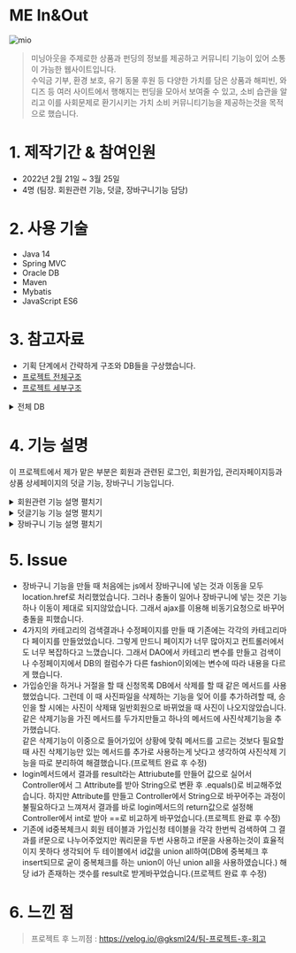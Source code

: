 # ME In&Out
![mio](https://user-images.githubusercontent.com/90094696/161173945-04d8404c-6b71-4704-ae6d-1d53bd9ae048.png)  
> 미닝아웃을 주제로한 상품과 펀딩의 정보를 제공하고 커뮤니티 기능이 있어 소통이 가능한 웹사이트입니다.  
> 수익금 기부, 환경 보호, 유기 동물 후원 등 다양한 가치를 담은 상품과 해피빈, 와디즈 등 여러 사이트에서 행해지는 펀딩을 모아서 보여줄 수 있고, 소비 습관을 알리고 이를 사회문제로 환기시키는 가치 소비 커뮤니티기능을
> 제공하는것을 목적으로 했습니다.


# 1. 제작기간 & 참여인원
* 2022년 2월 21일 ~ 3월 25일
* 4명 (팀장. 회원관련 기능, 덧글, 장바구니기능 담당)

# 2. 사용 기술
* Java 14
* Spring MVC
* Oracle DB
* Maven
* Mybatis
* JavaScript ES6

# 3. 참고자료
* 기획 단계에서 간략하게 구조와 DB들을 구상했습니다.   
* [프로젝트 전체구조](https://drive.google.com/file/d/1voVVVPvcnnfWAr6dQFk5IZL15XypMqGR/view)    
* [프로젝트 세부구조](https://drive.google.com/file/d/1sekZjojhVVqkqo02eQrnCGRvW7S-CBS7/view?usp=sharing)
<details markdown="1">
<summary>전체 DB</summary>

![DB](https://user-images.githubusercontent.com/90094696/164127886-f750b5ba-4d9b-40f1-a5d1-6f2aa53dc811.png)

</details>

# 4. 기능 설명
이 프로젝트에서 제가 맡은 부분은 회원과 관련된 로그인, 회원가입, 관리자페이지등과 상품 상세페이지의 덧글 기능, 장바구니 기능입니다.  

<details markdown="1">
<summary>회원관련 기능 설명 펼치기</summary>

### 1. 로그인

![제목 없는 프레젠테이션 (3)](https://user-images.githubusercontent.com/90094696/164469296-09c16b67-f428-437f-a571-5c10824bf98e.jpg)

<details markdown="1">
<summary>Controller(수정 포함)</summary>

```java
	// 기존
	@RequestMapping(value = "/account.login", method = RequestMethod.POST)
	public String login(Account account, HttpServletRequest request) {
		aDAO.login(account, request);
		aDAO.loginCheck(request);
		String result = (String) request.getAttribute("result");
		if (result.equals("1") || result.equals("2")) {
			request.setAttribute("contentPage", "account/loginFail.jsp");
		} else {
			pDAO.getProductrandom(request);
			request.setAttribute("contentPage", "home.jsp");
		}
		return "index";
	}
	
	// 수정 - 기존에는 Attribute를 가져와 String으로 변환 후 .equals()로 비교해주었지만 login메서드의 리턴값을 int로 받아 바로 변수에 대입 후 ==로 비교해주었다.
	@RequestMapping(value = "/account.login", method = RequestMethod.POST)
	public String login(Account account, HttpServletRequest request) {
		int result = aDAO.login(account, request);
		aDAO.loginCheck(request);
		if (result == 1 || result ==2) {
			request.setAttribute("contentPage", "account/loginFail.jsp");
		} else {
			pDAO.getProductrandom(request);
			request.setAttribute("contentPage", "home.jsp");
		}
		return "index";
	}
	
```
</details>

<details markdown="1">
<summary>DAO(수정 포함)</summary>

```java
	// 기존
	public void login(Account account, HttpServletRequest request) {
		Account dbAccount = ss.getMapper(AccountMapper.class).getAccountByID(account);
		if (dbAccount != null) {
			if (account.getA_pw().equals(dbAccount.getA_pw())) {
				request.getSession().setAttribute("loginAccount", dbAccount);
				request.getSession().setMaxInactiveInterval(60 * 1000);
				request.setAttribute("result", "0");
			} else {
				request.setAttribute("result", "1");// pw오류
			}
		} else {
			request.setAttribute("result", "2");// 없는 id
		}
	}
	
	// 수정 - Attribute를 생성하지않고 return값을 int로 받아 결과를 나타내준다. (프로젝트 완료 후 수정)
	public int login(Account account, HttpServletRequest request) {
		Account dbAccount = ss.getMapper(AccountMapper.class).getAccountByID(account);
		if (dbAccount != null) {
			if (account.getA_pw().equals(dbAccount.getA_pw())) {
				request.getSession().setAttribute("loginAccount", dbAccount);
				request.getSession().setMaxInactiveInterval(60 * 1000);
				return 0;
			} else {
				return 1;// pw오류
			}
		} else {
			return 2;// 없는 id
		}
	}
```
</details>

* 로그인은 사용자가 입력한 ID와 비밀번호를 패러미터 값으로 가져와 DB의 값과 일치한 경우에 세션을 얻어 Account 를 실었습니다.   
* 로그인이 실패할 경우를 구분하기위해 결과에 따라 다른 return값을 설정해주었습니다.( 프로젝트 완료 후 수정한 부분)

### 2. 회원가입 

![제목 없는 프레젠테이션 (2)](https://user-images.githubusercontent.com/90094696/164468334-b1cd0f7f-f385-4c81-a484-e8c20522ccbc.jpg)

<details markdown="1">
<summary>Ajax</summary>

```java
function idCheck(){
	$("#join_idInput").blur(function(){
		var id_check = document.getElementById("join_idInput");
		$.ajax({
			url : '/mio/account.idCheck?a_id='+id_check.value,
			type:'get',
			success : function(data){
				if(data >= 1){ // 수정 부분 -> id는 DB에 중복체크 후 insert되지만 혹시 모를 상황에 대비해 1개 이상 존재할 경우에 사용불가능하게 수정했습니다.
					// 1은 중복
					$("#id_check").text("이미 사용중인 id입니다.");
					$("#id_check").css("color","red");
					document.getElementById("idCheckOk").value="idUncheck";
				}else{
					if(id_check.value == ""){
					$("#id_check").text("id를 입력해주세요.");
					$("#id_check").css("color","red");
					}else if(containsHS(id_check)){
						$("#id_check").text("영어/숫자만 입력해주세요.");
						$("#id_check").css("color","red");
					}else if(lessThan(id_check,6)){
						$("#id_check").text("6자 이상 입력해주세요.");
						$("#id_check").css("color","red");
					}
					else{
						$("#id_check").text("사용 가능한 ID입니다.");
						$("#id_check").css("color","green");
						document.getElementById("idCheckOk").value="idCheckOk";
					
					}
				}
			}
		});
	});
}
```
</details>

<details markdown="1">
<summary>Controller,DAO(수정 포함)</summary>

```java
// Controller
@RequestMapping(value = "/account.idCheck", method = RequestMethod.GET)
	@ResponseBody
	public int idCheck(@RequestParam("a_id") String a_id, HttpServletRequest request) {
		aDAO.loginCheck(request);
		return aDAO.idCheck(a_id);
	}
  
// DAO - 수정전
public int idCheck(String a_id) {
		int result1;
		int result2;
		
		result1 = ss.getMapper(AccountMapper.class).idCheck(a_id);
		result2 = ss.getMapper(AccountMapper.class).idCheckS(a_id);
		
		int result;
		
		if (result1 == 1 || result2 == 1) {
			result = 1;
		} else {
			result = 0;
		}
		return result;
	}
// DAO - 수정 후 -> 기존에 쿼리문을 2번 실행하지않고 한번에 실행하여 결과값을 리턴하게 수정했습니다.
public int idCheck(String a_id) {
		
		
		int result = ss.getMapper(AccountMapper.class).idCheck(a_id);
		
		System.out.println(result);
		
		return result;
}
// 수정 후 mapper -> 기존에 각각의 테이블에서 검색하지않고 두 테이블에서의 결과를 함쳐서 결과를 내도록 바꾸었습니다.
<select id="idCheck" parameterType="String" resultType="int">
		select count(*) from(
		select a_id from account_mio
		union all
		select a_s_id from account_sellerjoin)
		where a_id = #{a_id}
	</select>
// 회원가입 DAO
public void joinGeneral(Account account, HttpServletRequest request) {
	String path = request.getSession().getServletContext().getRealPath("resources/img_account");
	MultipartRequest mr = null;
	try {
		mr = new MultipartRequest(request, path, 10 * 1024 * 1024, "utf-8", new DefaultFileRenamePolicy());
	} catch (Exception e) {
		e.printStackTrace();
		request.setAttribute("result", "가입실패"); // 확인용
		return;
	}

	try {
		String join_id = mr.getParameter("a_id");
		String join_pw = mr.getParameter("a_pw");
		String join_name = mr.getParameter("a_name");
		String join_grade = mr.getParameter("a_grade");
		String join_phone = mr.getParameter("a_phone");
		String join_question = mr.getParameter("a_question");
		String join_answer = mr.getParameter("a_answer");
		String join_addr1 = mr.getParameter("a_addr1");
		String join_addr2 = mr.getParameter("a_addr2");
		String join_addr3 = mr.getParameter("a_addr3");
		String join_addr = join_addr1 + "!" + join_addr2 + "!" + join_addr3;
		String join_photo = mr.getFilesystemName("a_img");
		join_photo = URLEncoder.encode(join_photo, "utf-8");
		join_photo = join_photo.replace("+", " ");

		account.setA_id(join_id);
		account.setA_pw(join_pw);
		account.setA_name(join_name);
		account.setA_grade(join_grade);
		account.setA_addr(join_addr);
		account.setA_img(join_photo);
		account.setA_grade(join_grade);
		account.setA_phone(join_phone);
		account.setA_question(join_question);
		account.setA_answer(join_answer);

		if (ss.getMapper(AccountMapper.class).joinGeneral(account) == 1) {
			request.setAttribute("result", "가입성공");
		} else {
			request.setAttribute("result", "가입실패");
		}
	} catch (Exception e) {
		e.printStackTrace();
		String fileName = mr.getFilesystemName("a_img");
		new File(path + "/" + fileName).delete();
		request.setAttribute("result", "가입실패");
	}
}
```
</details>

* ID 중복체크에서는 ajax 비동기요청으로 입력값에 따른 결과를 표시해주었습니다.
* ID 중복체크는 회원 테이블과 가입신청 테이블의 검색결과를 union all하여 해당 id가 존재하는 갯수를 결과로 내놓게 수정했습니다.   
* 이 때 중복체크를 하지 않았을 경우 가입이 되지않도록 확인용 변수를 만들어 사용가능한 ID를 입력했을 경우에만 변수를 확인완료된 값으로 변경해주었습니다.
* 다른 값들에는 js를 이용해 유효성검사를 해주었습니다.   
* 유효성 검사를 통과한 경우 MultipartRequest를 이용해 POST방식으로 Controller에 요청을 보냅니다.   
* DefaultFileRenamePolicy를 이용해 사진 파일명의 중복을 방지했습니다.   
* 일반 회원의 경우 바로 회원DB에, 판매자의 경우 가입신청DB에 insert됩니다.   

### 3. 관리자페이지
* 관리자 페이지는 등급조정과 가입승인 두가지 기능이 있습니다. jstl을 이용해서 관리자 등급일 때만 버튼이 활성화됩니다.   

![제목 없는 프레젠테이션 (4)](https://user-images.githubusercontent.com/90094696/164470231-0f9c1bea-c735-4d84-a42e-e1a2d0fe0a3a.jpg)

<details markdown="1">
<summary>Controller,DAO</summary>

```java
// Controller
@RequestMapping(value = "/account.updateGrade", method = RequestMethod.GET)
	public String updateGrade(Account account, HttpServletRequest request) {
		if (aDAO.loginCheck(request)) {
			aDAO.updateGrade(account, request);
			aDAO.getAllAccount(1, request);
			request.setAttribute("contentPage", "account/updateGrade.jsp");
		} else {
			pDAO.getProductrandom(request);
			request.setAttribute("contentPage", "home.jsp");
		}
		return "index";
	}
// DAO
public void updateGrade(Account account, HttpServletRequest request) {
		if (ss.getMapper(AccountMapper.class).updateGrade(account) == 1) {
			request.setAttribute("result", "수정성공"); // 확인용
		} else {
			request.setAttribute("result", "수정실패");
		}
	}
```
</details>  

* 등급별로 회원목록을 나열하고 Select로 변경할 등급을 고를 수 있게 하였습니다.  
* 등급 조정에서는 ID와 변경할 등급의 정보를 GET방식으로 Controller에 요청을 보냅니다. 
* pk인 ID로 where절을 만들어 등급을 수정해줍니다.   

![제목 없는 프레젠테이션 (5)](https://user-images.githubusercontent.com/90094696/164471433-fe9aa9c5-70b8-4819-a15a-8cea503c9dc3.jpg)

<details markdown="1">
<summary>Controller,DAO</summary>

```java
// Controller
@RequestMapping(value = "/account.sellerJoin.do", method = RequestMethod.GET)
	public String sellerJoin(Account account, Seller seller, HttpServletRequest request) {
		if (aDAO.loginCheck(request)) {
			aDAO.sellerToAccount(account, seller, request);
			aDAO.deleteSellerjoin(seller, request);
			aDAO.getSeller(request);
			request.setAttribute("contentPage", "account/joinConfirm.jsp");
		} else {
			pDAO.getProductrandom(request);
			request.setAttribute("contentPage", "home.jsp");
		}
		return "index";
	}
// DAO
public void sellerToAccount(Account account, Seller seller, HttpServletRequest request) {
		Seller sellerApproved = ss.getMapper(AccountMapper.class).getSellerById(seller);
		account.setA_id(sellerApproved.getA_s_id());
		account.setA_pw(sellerApproved.getS_pw());
		account.setA_name(sellerApproved.getS_name());
		account.setA_addr(sellerApproved.getS_addr());
		account.setA_phone(sellerApproved.getS_phone());
		account.setA_img(sellerApproved.getS_img());
		account.setA_grade(sellerApproved.getS_grade());
		account.setA_question(sellerApproved.getS_question());
		account.setA_answer(sellerApproved.getS_answer());

		if (ss.getMapper(AccountMapper.class).joinGeneral(account) == 1) {
			request.setAttribute("result", "가입성공"); // 확인용
		} else {
			request.setAttribute("result", "가입실패");
		}
	}
```
</details>

* 가입 승인 리스트에서 자세히보기를 클릭하면 가입 신청자의 pk값을 패러미터로 GET요청을해 해당 신청자의 상세페이지로 이동합니다.   
* 가입 승인은 신청목록에 있는 판매자의 정보들을 일반회원의 VO에 담아 일반회원으로 등록하고 기존의 신청목록에서 기록을 삭제합니다. 이 때 승인을 허가하면 사진은 그대로 남아 회원DB에 등록되고, 거절하면 사진파일을 삭제해줍니다.   

### 4. 마이페이지


<details markdown="1">
<summary>정보 수정 DAO</summary>

```java
public void updateAccount(Account account, HttpServletRequest request) {
		String path = request.getSession().getServletContext().getRealPath("resources/img_account");
		MultipartRequest mr = null;
		Account loginMember = (Account) request.getSession().getAttribute("loginAccount");
		String oldFile = loginMember.getA_img();
		String newFile = null;
		try {
			mr = new MultipartRequest(request, path, 10 * 1024 * 1024, "utf-8", new DefaultFileRenamePolicy());
			newFile = mr.getFilesystemName("jm_photo");
			if (newFile == null) {
				newFile = oldFile;
			} else {
				newFile = URLEncoder.encode(newFile, "utf-8");
				newFile = newFile.replace("+", " ");
			}
		} catch (Exception e) {
			e.printStackTrace();
			request.setAttribute("result", "수정실패"); // 확인용
			return;
		}
		try {
			String join_id = mr.getParameter("jm_id");
			String join_pw = mr.getParameter("jm_pw");
			String join_name = mr.getParameter("jm_name");
			String join_addr1 = mr.getParameter("jm_addr1");
			String join_addr2 = mr.getParameter("jm_addr2");
			String join_addr3 = mr.getParameter("jm_addr3");
			String join_addr = join_addr1 + "!" + join_addr2 + "!" + join_addr3;
			String join_img = newFile;
			String join_phone = mr.getParameter("jm_phone");

			account.setA_id(join_id);
			account.setA_pw(join_pw);
			account.setA_name(join_name);
			account.setA_addr(join_addr);
			account.setA_img(join_img);
			account.setA_phone(join_phone);

			if (ss.getMapper(AccountMapper.class).updateAccount(account) == 1) {
				request.setAttribute("result", "수정성공");
				account = ss.getMapper(AccountMapper.class).getAccountByID(account);
				request.getSession().setAttribute("loginAccount", account);
				if (!oldFile.equals(newFile)) {
					oldFile = URLDecoder.decode(oldFile, "utf-8");
					new File(path + "/" + oldFile).delete();
				}
			} else {
				request.setAttribute("result", "수정실패");
				if (!oldFile.equals(newFile)) {
					newFile = URLDecoder.decode(newFile, "utf-8");
					new File(path + "/" + newFile).delete();
				}
			}
		} catch (Exception e) {
			e.printStackTrace();
			request.setAttribute("result", "수정실패");
			if (!oldFile.equals(newFile)) {
				try {
					newFile = URLDecoder.decode(newFile, "utf-8");
				} catch (UnsupportedEncodingException e1) {
				}
				new File(path + "/" + newFile).delete();
			}
		}
	}
```
</details>


* 마이페이지에서는 가입시 입력한 정보 열람, 정보 수정, 탈퇴가 가능합니다. 

* 마이페이지에 접근시 로그인되어있는 세션에 있는 Account객체의  불러와 표시해줍니다.

* 수정의 경우 pk값인 ID외의 값들을 수정할 수 있습니다. 수정 페이지에서 기존값을 value로 설정해 수정전에 볼 수 있게했습니다.   

* 탈퇴버튼을 누를 시 ID와 PW를 입력해야하고 현재 세션의 ID와 PW의 정보와 입력값이 다를 경우 넘어가지않도록 javascript로 유효성겁사를 넣었습니다. 

</details>

<details markdown="1">
<summary>덧글기능 기능 설명 펼치기</summary>

![제목 없는 프레젠테이션 (7)](https://user-images.githubusercontent.com/90094696/164476459-51c2d869-d877-4558-b4d8-09de4b111f22.jpg)


<details markdown="1">
<summary>jQuery</summary>

```java
$(function () {
	
	$('#star a').click(function(){ 
		
		 $(this).parent().children("a").removeClass("on");    
		 $(this).addClass("on").prevAll("a").addClass("on");
		 console.log($(this).attr("value"));
		 let rate = $(this).attr("value");
		  document.productReply.r_rate.value=rate;
		  return false;
		});
	
	let rate;
	$('.starRate').each(function (i,s) {
		rate = $(this).attr('value');
		let starResult = $('<span class="starRateResult"></span>')
		
		if(rate == 1){
			 $(this).append(starResult)
			 starResult.text('★☆☆☆☆')
		}else if(rate == 2){
			 $(this).append(starResult)
			 starResult.text('★★☆☆☆')
		}else if(rate == 3){
			 $(this).append(starResult)
			 starResult.text('★★★☆☆')
		}else if(rate == 4){
			 $(this).append(starResult)
			 starResult.text('★★★★☆')
		}else if(rate == 5){
			 $(this).append(starResult)
			 starResult.text('★★★★★')
		}
	});
});
```
</details>

* 덧글 작성은 로그인한 회원만 가능하도록 jstl의 if로 제한을 걸어줬습니다.
* 덧글의 별점은 jQuery를 이용해 구현했습니다. 별점에 따른 숫자를 rate에 저장한 후 덧글을 불러올 때 저장된 rate에 따라 별점이 표시됩니다.   
* 덧글은 상품pk를 외래키로 참고하고 on delete cascade를 이용해 상품이 사라질 경우 그 상품에 등록된 덧글도 같이 삭제되게했습니다.

</details>

<details markdown="1">
<summary>장바구니 기능 설명 펼치기</summary>


![제목 없는 프레젠테이션 (2)](https://user-images.githubusercontent.com/90094696/164352961-b609a72c-56d6-484f-9237-4e28c7bed196.jpg)

<details markdown="1">
<summary>JavaScript</summary>

```java
function goCart(i,p,price,c,photo) {
	let amount = document.getElementById("amount").value;
	let ok = confirm("장바구니에 담으시겠습니까?")
	if (ok) {
		$.ajax({
			url :'/mio/product.insert.cart?c_p_no=' + p + "&c_a_id=" + i + "&c_quantity="
				+amount+"&c_price=" + price + "&p_num="+ p +"&c_category="+ c + "&c_p_photo=" + photo,
			type:'get',
			success :alert("장바구니에 담겼습니다.")
		});
		
		let ok2 = confirm("장바구니로 이동하시겠습니까?")
		if (ok2) {
			window.location.href = "product.go.cart"

		}
	}
}
```
</details>

* 장바구니는 js를 이용하였는데, 이 때 ajax로 장바구니에 넣는 비동기 요청을 보내고, location.href로 장바구니로 이동합니다.   
* Session의 사용자 ID를 이용해 cart DB에 상품pk, 가격등의 정보를 등록합니다. ID와 상품pk를 외래키로 참고하며 on delete cascade를 이용해 탈퇴하거나 상품이 삭제되면 장바구니에서도 삭제되게했습니다.
</details>

# 5. Issue
* 장바구니 기능을 만들 때 처음에는 js에서 장바구니에 넣는 것과 이동을 모두 location.href로 처리했었습니다. 그러나 충돌이 일어나 장바구니에 넣는 것은 기능하나 이동이 제대로 되지않았습니다. 그래서 ajax를 이용해 비동기요청으로 바꾸어 충돌을 피했습니다.
* 4가지의 카테고리의 검색결과나 수정페이지를 만들 때 기존에는 각각의 카테고리마다 페이지를 만들었었습니다. 그렇게 만드니 페이지가 너무 많아지고 컨트롤러에서도 너무 복잡하다고 느꼈습니다. 그래서 DAO에서 카테고리 변수를 만들고 검색이나 수정페이지에서 DB의 컬럼수가 다른 fashion이외에는 변수에 따라 내용을 다르게 했습니다. 
* 가입승인을 하거나 거절을 할 때 신청목록 DB에서 삭제를 할 때 같은 메서드를 사용했었습니다. 그런데 이 때 사진파일을 삭제하는 기능을 잊어 이를 추가하려할 때, 승인을 할 시에는 사진이 삭제돼 일반회원으로 바뀌었을 때 사진이 나오지않았습니다. 같은 삭제기능을 가진 메서드를 두가지만들고 하나의 메서드에 사진삭제기능을 추가했습니다.   
같은 삭제기능이 이중으로 들어가있어 상황에 맞춰 메서드를 고르는 것보다 필요할 때 사진 삭제기능만 있는 메서드를 추가로 사용하는게 낫다고 생각하여 사진삭제 기능을 따로 분리하여 해결했습니다.(프로젝트 완료 후 수정)   
* login메서드에서 결과를 result라는 Attriubute를 만들어 값으로 실어서 Controller에서 그 Attribute를 받아 String으로 변환 후 .equals()로 비교해주었습니다. 하지만 Attribute를 만들고 Controller에서 String으로 바꾸어주는 과정이 불필요하다고 느껴져서 결과를 바로 login메서드의 return값으로 설정해 Controller에서 int로 받아 ==로 비교하게 바꾸었습니다.(프로젝트 완료 후 수정)   
* 기존에 id중복체크시 회원 테이블과 가입신청 테이블을 각각 한번씩 검색하여 그 결과를 if문으로 나누어주었지만 쿼리문을 두번 사용하고 if문을 사용하는것이 효율적이지 못하다 생각되어 두 테이블에서 id값을 union all하여(DB에 중복체크 후 insert되므로 굳이 중복체크를 하는 union이 아닌 union all을 사용하였습니다.) 해당 id가 존재하는 갯수를 result로 받게바꾸었습니다.(프로젝트 완료 후 수정)

# 6. 느낀 점
> 프로젝트 후 느끼점 : https://velog.io/@gksml24/팀-프로젝트-후-회고
